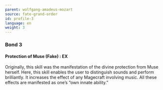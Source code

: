 ```yaml
---
parent: wolfgang-amadeus-mozart
source: fate-grand-order
id: profile-3
language: en
weight: 3
---
```


### Bond 3

#### Protection of Muse (Fake) : EX

Originally, this skill was the manifestation of the divine protection from Muse herself.
Here, this skill enables the user to distinguish sounds and perform brilliantly.
It increases the effect of any Magecraft involving music.
All these effects are manifested as one’s “own innate ability.”

